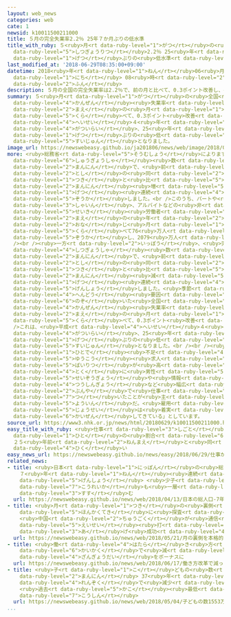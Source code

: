 ```yaml
---
layout: web_news
categories: web
cate: 1
newsid: k10011500211000
title: ５月の完全失業率2.2％ 25年７か月ぶりの低水準
title_with_ruby: ５<ruby>月<rt data-ruby-level="1">がつ</rt></ruby>の<ruby>完全<rt data-ruby-level="4">かんぜん</rt></ruby><ruby>失業率<rt
  data-ruby-level="5">しつぎょうりつ</rt></ruby>2.2％ 25<ruby>年<rt data-ruby-level="1">ねん</rt></ruby>７か<ruby>月<rt
  data-ruby-level="1">げつ</rt></ruby>ぶりの<ruby>低水準<rt data-ruby-level="5">ていすいじゅん</rt></ruby>
last_modified_at: '2018-06-29T08:35:00+09:00'
datetime: 2018<ruby>年<rt data-ruby-level="1">ねん</rt></ruby>06<ruby>月<rt data-ruby-level="1">がつ</rt></ruby>29<ruby>日<rt
  data-ruby-level="1">にち</rt></ruby> 08<ruby>時<rt data-ruby-level="2">じ</rt></ruby>35<ruby>分<rt
  data-ruby-level="2">ふん</rt></ruby>
description: ５月の全国の完全失業率は2.2％で、前の月と比べて、0.3ポイント改善し、平成４年10月以来、25年７か月ぶりの低い水準となりました。
summary: ５<ruby>月<rt data-ruby-level="1">がつ</rt></ruby>の<ruby>全国<rt data-ruby-level="3">ぜんこく</rt></ruby>の<ruby>完全<rt
  data-ruby-level="4">かんぜん</rt></ruby><ruby>失業率<rt data-ruby-level="5">しつぎょうりつ</rt></ruby>は2.2％で、<ruby>前<rt
  data-ruby-level="2">まえ</rt></ruby>の<ruby>月<rt data-ruby-level="1">つき</rt></ruby>と<ruby>比<rt
  data-ruby-level="5">くら</rt></ruby>べて、0.3ポイント<ruby>改善<rt data-ruby-level="6">かいぜん</rt></ruby>し、<ruby>平成<rt
  data-ruby-level="4">へいせい</rt></ruby>４<ruby>年<rt data-ruby-level="1">ねん</rt></ruby>10<ruby>月以来<rt
  data-ruby-level="4">がついらい</rt></ruby>、25<ruby>年<rt data-ruby-level="1">ねん</rt></ruby>７か<ruby>月<rt
  data-ruby-level="1">げつ</rt></ruby>ぶりの<ruby>低<rt data-ruby-level="4">ひく</rt></ruby>い<ruby>水準<rt
  data-ruby-level="5">すいじゅん</rt></ruby>となりました。
image_url: https://newswebeasy.github.io/ja201806/news/web/image/2018/06/29/K10011500211_1806290902_1806290906_01_02.jpg
more: <ruby>総務省<rt data-ruby-level="5">そうむしょう</rt></ruby>によりますと、<ruby>先月<rt data-ruby-level="1">せんげつ</rt></ruby>の<ruby>就業者<rt
  data-ruby-level="6">しゅうぎょうしゃ</rt></ruby><ruby>数<rt data-ruby-level="2">すう</rt></ruby>は6698<ruby>万人<rt
  data-ruby-level="2">まんにん</rt></ruby>で、<ruby>前<rt data-ruby-level="2">まえ</rt></ruby>の<ruby>年<rt
  data-ruby-level="2">とし</rt></ruby>の<ruby>同<rt data-ruby-level="2">おな</rt></ruby>じ<ruby>月<rt
  data-ruby-level="1">つき</rt></ruby>と<ruby>比<rt data-ruby-level="5">くら</rt></ruby>べて151<ruby>万人<rt
  data-ruby-level="2">まんにん</rt></ruby><ruby>増<rt data-ruby-level="5">ふ</rt></ruby>え、65か<ruby>月<rt
  data-ruby-level="1">げつ</rt></ruby><ruby>連続<rt data-ruby-level="4">れんぞく</rt></ruby>で<ruby>増加<rt
  data-ruby-level="5">ぞうか</rt></ruby>しました。<br />このうち、パートや<ruby>派遣<rt data-ruby-level="7">はけん</rt></ruby><ruby>社員<rt
  data-ruby-level="3">しゃいん</rt></ruby>、アルバイトなどの<ruby>非<rt data-ruby-level="5">ひ</rt></ruby><ruby>正規<rt
  data-ruby-level="5">せいき</rt></ruby><ruby>労働者<rt data-ruby-level="4">ろうどうしゃ</rt></ruby>は、<ruby>前<rt
  data-ruby-level="2">まえ</rt></ruby>の<ruby>年<rt data-ruby-level="2">とし</rt></ruby>の<ruby>同<rt
  data-ruby-level="2">おな</rt></ruby>じ<ruby>月<rt data-ruby-level="1">つき</rt></ruby>と<ruby>比<rt
  data-ruby-level="5">くら</rt></ruby>べて76<ruby>万人<rt data-ruby-level="2">まんにん</rt></ruby><ruby>増加<rt
  data-ruby-level="5">ぞうか</rt></ruby>し、2079<ruby>万人<rt data-ruby-level="2">まんにん</rt></ruby>でした。<br
  /><br /><ruby>一方<rt data-ruby-level="2">いっぽう</rt></ruby>、<ruby>完全<rt data-ruby-level="4">かんぜん</rt></ruby><ruby>失業者<rt
  data-ruby-level="4">しつぎょうしゃ</rt></ruby><ruby>数<rt data-ruby-level="2">すう</rt></ruby>は158<ruby>万人<rt
  data-ruby-level="2">まんにん</rt></ruby>で、<ruby>前<rt data-ruby-level="2">まえ</rt></ruby>の<ruby>年<rt
  data-ruby-level="2">とし</rt></ruby>の<ruby>同<rt data-ruby-level="2">おな</rt></ruby>じ<ruby>月<rt
  data-ruby-level="1">つき</rt></ruby>と<ruby>比<rt data-ruby-level="5">くら</rt></ruby>べて52<ruby>万人<rt
  data-ruby-level="2">まんにん</rt></ruby><ruby>減<rt data-ruby-level="5">へ</rt></ruby>り、96か<ruby>月<rt
  data-ruby-level="1">げつ</rt></ruby><ruby>連続<rt data-ruby-level="4">れんぞく</rt></ruby>で<ruby>減少<rt
  data-ruby-level="5">げんしょう</rt></ruby>しました。<ruby>季節<rt data-ruby-level="4">きせつ</rt></ruby>による<ruby>変動<rt
  data-ruby-level="4">へんどう</rt></ruby><ruby>要因<rt data-ruby-level="5">よういん</rt></ruby>を<ruby>除<rt
  data-ruby-level="6">のぞ</rt></ruby>いた<ruby>全国<rt data-ruby-level="3">ぜんこく</rt></ruby>の<ruby>完全<rt
  data-ruby-level="4">かんぜん</rt></ruby><ruby>失業率<rt data-ruby-level="5">しつぎょうりつ</rt></ruby>は2.2％で、<ruby>前<rt
  data-ruby-level="2">まえ</rt></ruby>の<ruby>月<rt data-ruby-level="1">つき</rt></ruby>と<ruby>比<rt
  data-ruby-level="5">くら</rt></ruby>べて、0.3ポイント<ruby>改善<rt data-ruby-level="6">かいぜん</rt></ruby>しました。<br
  />これは、<ruby>平成<rt data-ruby-level="4">へいせい</rt></ruby>４<ruby>年<rt data-ruby-level="1">ねん</rt></ruby>10<ruby>月以来<rt
  data-ruby-level="4">がついらい</rt></ruby>、25<ruby>年<rt data-ruby-level="1">ねん</rt></ruby>７か<ruby>月<rt
  data-ruby-level="1">げつ</rt></ruby>ぶりの<ruby>低<rt data-ruby-level="4">ひく</rt></ruby>い<ruby>水準<rt
  data-ruby-level="5">すいじゅん</rt></ruby>となりました。<br /><br /><ruby>総務省<rt data-ruby-level="5">そうむしょう</rt></ruby>は、「<ruby>人手<rt
  data-ruby-level="1">ひとで</rt></ruby><ruby>不足<rt data-ruby-level="4">ぶそく</rt></ruby>により<ruby>有効<rt
  data-ruby-level="5">ゆうこう</rt></ruby><ruby>求人<rt data-ruby-level="4">きゅうじん</rt></ruby><ruby>倍率<rt
  data-ruby-level="5">ばいりつ</rt></ruby>が<ruby>高<rt data-ruby-level="2">たか</rt></ruby>くなっていて<ruby>特<rt
  data-ruby-level="4">とく</rt></ruby>に<ruby>男性<rt data-ruby-level="5">だんせい</rt></ruby>が、<ruby>製造業<rt
  data-ruby-level="5">せいぞうぎょう</rt></ruby>や<ruby>情報<rt data-ruby-level="5">じょうほう</rt></ruby><ruby>通信業<rt
  data-ruby-level="4">つうしんぎょう</rt></ruby>など<ruby>幅広<rt data-ruby-level="7">はばひろ</rt></ruby>い<ruby>分野<rt
  data-ruby-level="2">ぶんや</rt></ruby>で<ruby>仕事<rt data-ruby-level="3">しごと</rt></ruby>に<ruby>就<rt
  data-ruby-level="7">つ</rt></ruby>いたことが<ruby>主<rt data-ruby-level="3">おも</rt></ruby>な<ruby>要因<rt
  data-ruby-level="5">よういん</rt></ruby>だ。<ruby>雇用<rt data-ruby-level="7">こよう</rt></ruby><ruby>情勢<rt
  data-ruby-level="5">じょうせい</rt></ruby>は<ruby>着実<rt data-ruby-level="3">ちゃくじつ</rt></ruby>に<ruby>改善<rt
  data-ruby-level="6">かいぜん</rt></ruby>してきている」としています。
source_url: https://www3.nhk.or.jp/news/html/20180629/k10011500211000.html
easy_title_with_ruby: <ruby>仕事<rt data-ruby-level="3">しごと</rt></ruby>がない<ruby>人<rt
  data-ruby-level="1">ひと</rt></ruby>の<ruby>割合<rt data-ruby-level="6">わりあい</rt></ruby>は２．２％
  ２５<ruby>年前<rt data-ruby-level="2">ねんまえ</rt></ruby>と<ruby>同<rt data-ruby-level="2">おな</rt></ruby>じぐらい<ruby>低<rt
  data-ruby-level="4">ひく</rt></ruby>い
easy_news_url: https://newswebeasy.github.io/news/easy/2018/06/29/仕事がない人の割合は22-25年前と同じぐらい低い
related_news:
- title: <ruby>日本<rt data-ruby-level="1">にっぽん</rt></ruby>の<ruby>総人口<rt data-ruby-level="5">そうじんこう</rt></ruby>
    ７<ruby>年<rt data-ruby-level="1">ねん</rt></ruby><ruby>連続<rt data-ruby-level="4">れんぞく</rt></ruby><ruby>減少<rt
    data-ruby-level="5">げんしょう</rt></ruby> <ruby>少子<rt data-ruby-level="2">しょうし</rt></ruby><ruby>高齢化<rt
    data-ruby-level="7">こうれいか</rt></ruby>も<ruby>一層<rt data-ruby-level="6">いっそう</rt></ruby><ruby>進<rt
    data-ruby-level="3">すす</rt></ruby>む
  url: https://newswebeasy.github.io/news/web/2018/04/13/日本の総人口-7年連続減少-少子高齢化も一層進む
- title: <ruby>月<rt data-ruby-level="1">つき</rt></ruby>の<ruby>裏側<rt data-ruby-level="6">うらがわ</rt></ruby>を<ruby>本格的<rt
    data-ruby-level="5">ほんかくてき</rt></ruby>に<ruby>探査<rt data-ruby-level="6">たんさ</rt></ruby>へ
    <ruby>中国<rt data-ruby-level="2">ちゅうごく</rt></ruby>が<ruby>通信<rt data-ruby-level="4">つうしん</rt></ruby><ruby>衛星<rt
    data-ruby-level="5">えいせい</rt></ruby><ruby>打<rt data-ruby-level="3">う</rt></ruby>ち<ruby>上<rt
    data-ruby-level="3">あ</rt></ruby>げ<ruby>成功<rt data-ruby-level="4">せいこう</rt></ruby>
  url: https://newswebeasy.github.io/news/web/2018/05/21/月の裏側を本格的に探査へ-中国が通信衛星打ち上げ成功
- title: <ruby>働<rt data-ruby-level="4">はたら</rt></ruby>き<ruby>方<rt data-ruby-level="4">かた</rt></ruby><ruby>改革<rt
    data-ruby-level="6">かいかく</rt></ruby>で<ruby>減<rt data-ruby-level="5">へ</rt></ruby>った<ruby>残業代<rt
    data-ruby-level="4">ざんぎょうだい</rt></ruby>をボーナスに
  url: https://newswebeasy.github.io/news/web/2018/06/17/働き方改革で減った残業代をボーナスに
- title: <ruby>子<rt data-ruby-level="1">こ</rt></ruby>どもの<ruby>数<rt data-ruby-level="2">すう</rt></ruby>1553<ruby>万人<rt
    data-ruby-level="2">まんにん</rt></ruby> 37<ruby>年<rt data-ruby-level="1">ねん</rt></ruby><ruby>連続<rt
    data-ruby-level="4">れんぞく</rt></ruby>で<ruby>減少<rt data-ruby-level="5">げんしょう</rt></ruby>
    <ruby>過去<rt data-ruby-level="5">かこ</rt></ruby><ruby>最低<rt data-ruby-level="4">さいてい</rt></ruby>を<ruby>更新<rt
    data-ruby-level="7">こうしん</rt></ruby>
  url: https://newswebeasy.github.io/news/web/2018/05/04/子どもの数1553万人-37年連続で減少-過去最低を更新
...
```

